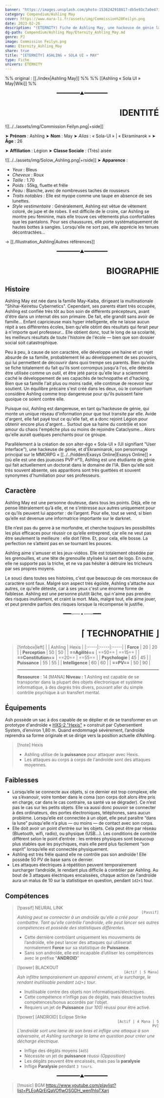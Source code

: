 ```yaml
---
banner: "https://images.unsplash.com/photo-1536242918817-db5e93c7a0e4?ixlib=rb-4.0.3&ixid=MnwxMjA3fDB8MHxwaG90by1wYWdlfHx8fGVufDB8fHx8&auto=format&fit=crop&w=1170&q=80"
category: Compendium/Ashling May
cover: https://www.mara-li.fr/assets/img/Commission%20Feilyn.png
date: 2023-02-26
description: "(ETERNITY) Fiche de Ashling May, une hackeuse de génie lâche et égocentrique"
dg-path: Compendium/Ashling May/Eternity_Ashling_May.md
genre: PJ
image: Commission Feilyn.png
name: Eternity_Ashling_May
share: true
title: "[ETERNITY] ASHLING « SOLA UI » MAY"
type: Fiche
univers: ETERNITY
---
```


%% original : [[./index|Ashling May]] %%
%% [[Ashling « Sola UI » May|Wiki]] %%


<p style="text-align:center;font-weight: bold">━━━━━━━━━▲━━━━━━━━━</p><h1 style="text-align:right">IDENTITÉ</h1>

![[../../assets/img/Commission Feilyn.png|+side]]$~~$

➤ **Prénom** : Ashling
➤ **Nom** : May
➤ *Alias* : « Sola-UI » | « Ekraminarok »
➤ **Âge** : 26

➤ **Affiliation** : Légion
➤ **Classe Sociale** : (Très) aisée

![[../../assets/img/Solow_Ashling.png|+rside]]
➤ **Apparence** :
- *Yeux* : Bleus
- *Cheveux* : Roux
- *Taille :* 1.70
- *Poids* : 55kg, fluette et frêle
- *Peau* : Blanche, avec de nombreuses taches de rousseurs
- *Traits notables :* Elle est myope comme une taupe en absence de ses lunettes.
- *Style vestimentaire :* Généralement, Ashling est vêtue de vêtement coloré, de jupe et de robes. Il est difficile de le croire, car Ashling se montre peu féminine, mais elle trouve ces vêtements plus confortables que les pantalons. Pour ses chaussures, elle porte systématiquement de hautes bottes à sangles. Lorsqu'elle ne sort pas, elle apprécie les tenues décontractées…

→ [[./Illustration_Ashling|Autres références]]

<p style="text-align:center;font-weight: bold">━━━━━━━━━▲━━━━━━━━━</p><h1 style="text-align:right">BIOGRAPHIE</h1>

## Histoire

Ashling May est née dans la famille May-Kaiba, dirigeant la multinationale "Shihai-Keiretsu Cybernetics". Cependant, ses parents étant très occupée, Ashling est confiée très tôt au bon soin de différents précepteurs, avant d'être dans un internat dès son primaire. De fait, elle grandit sans avoir de famille… Enfant capricieuse mais hyper intelligente, elle ne laisse aucun répit à ses différentes écoles, bien qu'elle obtint des résultats qui ferait peur à n'importe quel professeur… Elle obtient donc, tout le long de sa scolarité, les meilleurs résultats de toute l'histoire de l'école — bien que son dossier social soit catastrophique.

Peu à peu, à cause de son caractère, elle développe une haine et un rejet absurde de sa famille, probablement lié au développement de ses pouvoirs, qui lui permettent de découvrir dans quoi trempe ses parents. Bien qu'elle se fiche totalement du fait qu'ils sont corrompus jusqu'à l'os, elle détesta être utilisée comme un outil, et être jeté parce qu'elle leur a sciemment caché le développement de ses capacités de technopathe et d'hacking.
Bien que sa famille l'ait plus ou moins radié, elle continue de recevoir leur soutient. Un équilibre précaire s'est créé dans les deux, où le consortium considère Ashling comme trop dangereuse pour qu'ils puissent faire quoique ce soient contre elle.

Puisque oui, Ashling est dangereuse, en tant qu'hackeuse de génie, qui monte un unique réseau d'information pour que tout transite par elle. Avide d'argent, elle fait payé tout ce qu'elle fait, et a donc rejoint Légion pour obtenir encore plus d'argent… Surtout que sa haine du contrôle et son amour du chaos l'empêche plus ou moins de rejoindre Cataclysme… Alors qu'elle aurait quelques penchants pour ce groupe.

Parallèlement à la création de son alter-égo « Sola-UI » (UI signifiant "User Interface"), une hackeuse de génie, et d'Ekraminarok, son personnage principal sur le MMORPG « [[../../hidden/Exasys Online|Exasys Online]] » (où elle est une des joueuses PVP n°1), Ashling est une étudiante de génie qui fait actuellement un doctorat dans le domaine de l'IA. Bien qu'elle soit très souvent absente, ses apparitions sont très guettées et souvent synonymes d'humiliation pour ses professeurs.

## Caractère

Ashling May est une personne douteuse, dans tous les points. Déjà, elle ne pense littéralement qu’à elle, et ne s’intéresse aux autres uniquement pour ce qu’ils peuvent lui apporter : de l’argent. Pour elle, tout se vend, si bien qu’elle est devenue une informatrice importante sur le darknet.

Elle n’est pas du genre à se morfondre, et cherche toujours les possibilités les plus efficaces pour réussir ce qu’elle entreprend, car elle ne veut pas être seulement la meilleure : elle doit l’être. Et, pour cela, elle bosse. La perfection ne s’atteint pas en se tournant les pouces.

Ashling aime s'amuser et les jeux-vidéos. Elle est totalement obsédée par les grenouilles, et une tête de grenouille stylisée lui sert de logo. En outre, elle ne supporte pas la triche, et ne va pas hésiter à détruire les tricheurs par ses propres moyens.

Le souci dans toutes ses histoires, c'est que beaucoup de ces morceaux de caractère sont faux. Malgré son aspect très égoïste, Ashling s'attache aux autres, ce qu'elle déteste, car à ses yeux c'est une énorme forme de faiblesse. Ashling est une personne plutôt lâche, qui n'aime pas prendre des risques inutilement, et craint la mort. Mais, malgré tout, elle aime jouer, et peut prendre parfois des risques lorsque la récompense le justifie.

<p style="text-align: center;font-weight:bold">━━━─── • ───━━━</p><h1 style="text-align:right">⌈ TECHNOPATHIE ⌋</h1>

> [!infobox|left]
> |       |  Ashling    | Hexis |
> |:-----|:-----|:-----|
> | **Force**     |  20    | 20 |
> | **Perception** | 50 | 50 |
> | **==Agilité==** | ==50== | ==15== |
> | **==Constitution==** | ==20== | ==55== |
> | **Psychologie** | 45 | 45 |
> | **Puissance** | 55 | 55 |
> | **Intelligence** | 60 | 60 |
> | **==PV==** | 50 | 90 |
>
> ---
> **Ressource** : 14 [MANA]
> **Niveau :** 1
>Ashling est capable de se transporter dans la plupart des objets électronique et système informatique, à des degrés très divers, pouvant aller du simple contrôle psychique à un transfert mental.

## Équipements

Ash possède un sac à dos capable de se déplier et de se transformer en un prototype d'androïde « [HXS-2 "Hexis"](https://cdna.artstation.com/p/assets/images/images/013/284/116/large/giorgio-baroni-01.jpg?1538922376) » construit par Cybersentient System, d’environ 1,80 m. Quand endommagé sévèrement, l’androïde reprendra sa forme originale et se dirige vers la position actuelle d’Ashling.

> [!note] Hexis
> - Ashling utilise de la **puissance** pour attaquer avec Hexis.
> - Les attaques au corps à corps de l'androïde sont des attaques moyennes.


## Faiblesses

- Lorsqu’elle se connecte aux objets, si ce dernier est trop complexe, elle va s’évanouir, voire tomber dans le coma (son corps doit alors être pris en charge, car dans le cas contraire, sa santé va se dégrader). Ce n’est pas le cas sur les petits objets. Elle va aussi donc pouvoir se connecter à des ordinateurs, des portes électroniques, téléphones, sans aucun problème. Lorsqu’elle est connectée à un objet, elle peut paraître “dans la lune” puisqu'elle n’a plus — ou moins — de contact avec son corps.
- Elle doit avoir un point d’entrée sur les objets. Cela peut être par réseau (Bluetooth, wifi, radio), ou physique (USB…). Les conditions de contrôle diffèrent selon le point d’entrée : les entrées physiques sont beaucoup plus stables que les psychiques, mais elle perd plus facilement “son esprit” lorsqu’elle est connectée physiquement.
- Ashling est très frêle quand elle ne contrôle pas son androïde ! Elle possède 50 PV de base sans ce dernier.
- Les attaques électriques à répétition peuvent temporairement surcharger l’androïde, le rendant plus difficile à contrôler par Ashling.
	Au bout de 3 attaques électriques encaissées, chaque action de l'androïde aura un malus de 10 sur la statistique en question, pendant `1d2+1` tour.

## Compétences

> [!passif] NEURAL LINK
> <code style="text-align: right;display:block">[Passif]</code>
> *Ashling peut se connecter à un androïde qu'elle a créé pour combattre. Tant qu'elle contrôle l'androïde, elle peut lancer ses autres compétences et possède des statistiques différentes.*
> - Cette dernière contrôlant uniquement les mouvements de l’androïde, elle peut lancer des attaques qui utiliserait normalement **Force** sur sa statistique de **Puissance**.
> - Sans son androïde, elle est incapable d’utiliser les compétences avec le préfixe “**ANDROID**”

> [!power] BLACKOUT
> <code style="text-align: right;display:block">[Actif | 5 Mana]</code>
> *Ash infiltre temporairement un appareil ennemi, et le surcharge, le rendant inutilisable pendant `1d2+1` tour*.
> - Inutilisable contre des objets non informatiques/électriques.
> - Cette compétence n’inflige pas de dégâts, mais désactive toutes compétences/bonus accordés par l’objet.
> - Requiers un jet de **Puissance** *(sur 100)* réussi pour être activé.

> [!power] [ANDROID] Eclipse Strike
> <code style="text-align: right;display:block">[Actif | 4 Mana | 5 PV]</code>
> *L’androïde sort une lame de son bras et inflige une attaque à son adversaire, et Ashling surcharge la lame en question pour créer une décharge électrique.*
> - Inflige des dégâts moyens (`4d5`)
> - Nécessite un jet de **puissance** réussi *(Opposition)*
> - Les dégâts peuvent être encaissés, mais pas la **paralysie**
> - Inflige **Paralysie** pendant `3 tours`.

<p style="text-align:center;font-weight: bold">━━━━━━━━━▲━━━━━━━━━</p>

> [!music] BGM
> https://www.youtube.com/playlist?list=PLEoAQrEiQaVOfIwOSGDH_wen1hIqTXarj